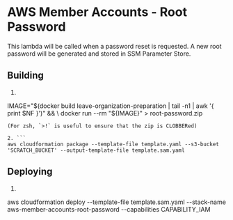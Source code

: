 # AWS Member Accounts - Root Password

This lambda will be called when a password reset is requested.
A new root password will be generated and stored in SSM Parameter Store.

## Building

1. ```
IMAGE="$(docker build leave-organization-preparation | tail -n1 | awk '{ print $NF }')" && \
docker run --rm "${IMAGE}" > root-password.zip
```
(For zsh, `>!` is useful to ensure that the zip is CLOBBERed)

2. ```
aws cloudformation package --template-file template.yaml --s3-bucket 'SCRATCH_BUCKET' --output-template-file template.sam.yaml
```

## Deploying

1. ```
aws cloudformation deploy --template-file template.sam.yaml --stack-name aws-member-accounts-root-password --capabilities CAPABILITY_IAM
```
